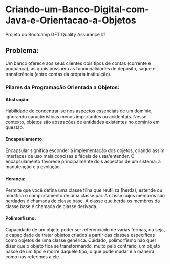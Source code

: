 # Criando-um-Banco-Digital-com-Java-e-Orientacao-a-Objetos
Projeto do Bootcamp GFT Quality Assurance #1

## Problema:
  
Um banco oferece aos seus clientes dois tipos de contas (corrente e poupança), as quais possuem as funcionalidades de depósito, saque e transferência (entre contas da própria instituição).
   
### Pilares da Programação Orientada a Objetos:

#### Abstração:

Habilidade de concentrar-se nos aspectos essenciais de um domínio, ignorando características menos importantes ou acidentais.
Nesse contexto, objetos são abstrações de entidades existentes no domínio em questão.
  
#### Encapsulamento:

Encapsular significa esconder a implementação dos objetos, criando assim interfaces de uso mais concisas e fáceis de usar/entender. O encapsulamento favorece principalmente dois aspectos de um sistema: a manutenção e a evolução.

  
#### Herança:
      
Permite que você defina uma classe filha que reutiliza (herda), estende ou modifica o comportamento de uma classe pai. A classe cujos membros são herdados é chamada de classe base. A classe que herda os membros da classe base é chamada de classe derivada.
  
#### Polimorfismo:
  
Capacidade de um objeto poder ser referenciado de várias formas, ou seja, é capacidade de tratar objetos criados a partir das classes específicas como objetos de uma classe genérica.
Cuidado, polimorfismo não quer dizer que o objeto fica se transformando, muito pelo contrário, um objeto nasce de um tipo e morre daquele tipo, o que pode mudar é a maneira como nos referimos a ele.
  
  
  


